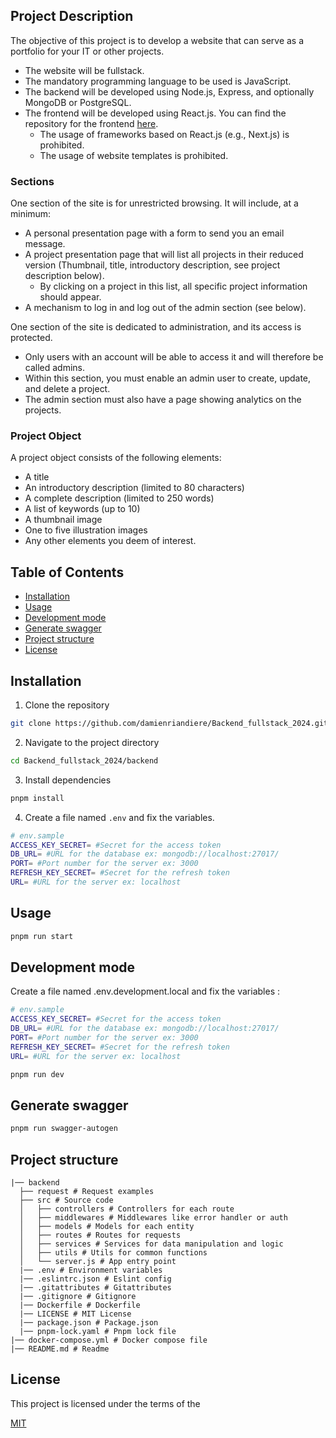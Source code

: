 ## Project Description

The objective of this project is to develop a website that can serve as a portfolio for your IT or other projects.

- The website will be fullstack.
- The mandatory programming language to be used is JavaScript.
- The backend will be developed using Node.js, Express, and optionally MongoDB or PostgreSQL.
- The frontend will be developed using React.js. You can find the repository for the frontend [here](https://github.com/damienriandiere/frontend_portfolio).
  - The usage of frameworks based on React.js (e.g., Next.js) is prohibited.
  - The usage of website templates is prohibited.

### Sections

One section of the site is for unrestricted browsing. It will include, at a minimum:
- A personal presentation page with a form to send you an email message.
- A project presentation page that will list all projects in their reduced version (Thumbnail, title, introductory description, see project description below).
  - By clicking on a project in this list, all specific project information should appear.
- A mechanism to log in and log out of the admin section (see below).

One section of the site is dedicated to administration, and its access is protected.
- Only users with an account will be able to access it and will therefore be called admins.
- Within this section, you must enable an admin user to create, update, and delete a project.
- The admin section must also have a page showing analytics on the projects.

### Project Object

A project object consists of the following elements:
- A title
- An introductory description (limited to 80 characters)
- A complete description (limited to 250 words)
- A list of keywords (up to 10)
- A thumbnail image
- One to five illustration images
- Any other elements you deem of interest.

## Table of Contents

- [Installation](#installation)
- [Usage](#usage)
- [Development mode](#development-mode)
- [Generate swagger](#generate-swagger)
- [Project structure](#project-structure)
- [License](#license)

## Installation

1. Clone the repository

```bash	
git clone https://github.com/damienriandiere/Backend_fullstack_2024.git
```
2. Navigate to the project directory

```bash
cd Backend_fullstack_2024/backend
```

3. Install dependencies

```bash
pnpm install
```

4. Create a file named `.env` and fix the variables.

```bash	
# env.sample
ACCESS_KEY_SECRET= #Secret for the access token
DB_URL= #URL for the database ex: mongodb://localhost:27017/
PORT= #Port number for the server ex: 3000
REFRESH_KEY_SECRET= #Secret for the refresh token
URL= #URL for the server ex: localhost
```

## Usage

```bash
pnpm run start
```

## Development mode

Create a file named .env.development.local and fix the variables :
```bash	
# env.sample
ACCESS_KEY_SECRET= #Secret for the access token
DB_URL= #URL for the database ex: mongodb://localhost:27017/
PORT= #Port number for the server ex: 3000
REFRESH_KEY_SECRET= #Secret for the refresh token
URL= #URL for the server ex: localhost
```

```bash
pnpm run dev
```

## Generate swagger
  
  ```bash
  pnpm run swagger-autogen
  ```

## Project structure

```
|── backend
  ├── request # Request examples
  ├── src # Source code
  │   ├── controllers # Controllers for each route
  │   ├── middlewares # Middlewares like error handler or auth
  │   ├── models # Models for each entity
  │   ├── routes # Routes for requests
  │   ├── services # Services for data manipulation and logic
  │   ├── utils # Utils for common functions
  │   └── server.js # App entry point
  |── .env # Environment variables
  |── .eslintrc.json # Eslint config
  |── .gitattributes # Gitattributes
  |── .gitignore # Gitignore
  |── Dockerfile # Dockerfile
  |── LICENSE # MIT License
  |── package.json # Package.json
  |── pnpm-lock.yaml # Pnpm lock file
|── docker-compose.yml # Docker compose file
|── README.md # Readme

```

## License

This project is licensed under the terms of the

[MIT](https://choosealicense.com/licenses/mit/)